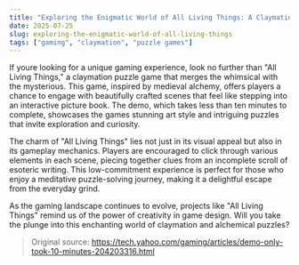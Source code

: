 ```yaml
---
title: "Exploring the Enigmatic World of All Living Things: A Claymation Puzzle Game"
date: 2025-07-25
slug: exploring-the-enigmatic-world-of-all-living-things
tags: ["gaming", "claymation", "puzzle games"]
---
```


If youre looking for a unique gaming experience, look no further than "All Living Things," a claymation puzzle game that merges the whimsical with the mysterious. This game, inspired by medieval alchemy, offers players a chance to engage with beautifully crafted scenes that feel like stepping into an interactive picture book. The demo, which takes less than ten minutes to complete, showcases the games stunning art style and intriguing puzzles that invite exploration and curiosity.

The charm of "All Living Things" lies not just in its visual appeal but also in its gameplay mechanics. Players are encouraged to click through various elements in each scene, piecing together clues from an incomplete scroll of esoteric writing. This low-commitment experience is perfect for those who enjoy a meditative puzzle-solving journey, making it a delightful escape from the everyday grind. 

As the gaming landscape continues to evolve, projects like "All Living Things" remind us of the power of creativity in game design. Will you take the plunge into this enchanting world of claymation and alchemical puzzles? 

> Original source: https://tech.yahoo.com/gaming/articles/demo-only-took-10-minutes-204203316.html